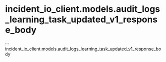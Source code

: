 # incident_io_client.models.audit_logs_learning_task_updated_v1_response_body

::: incident_io_client.models.audit_logs_learning_task_updated_v1_response_body
